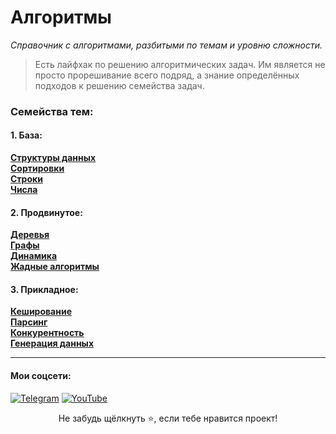 # Алгоритмы
*Справочник с алгоритмами, разбитыми по темам и уровню сложности.*


> Есть лайфхак по решению алгоритмических задач. Им является не просто прорешивание всего подряд, а знание определённых подходов к решению семейства задач.

### Семейства тем:
#### 1. База:
**[Структуры данных](docs/dataStructures.md)**  
**[Сортировки](docs/inDev.md)**  
**[Строки](docs/inDev.md)**  
**[Числа](docs/inDev.md)**

#### 2. Продвинутое:
**[Деревья](docs/inDev.md)**  
**[Графы](docs/inDev.md)**  
**[Динамика](docs/inDev.md)**  
**[Жадные алгоритмы](docs/inDev.md)**

#### 3. Прикладное:
**[Кеширование](docs/inDev.md)**  
**[Парсинг](docs/inDev.md)**  
**[Конкурентность](docs/inDev.md)**  
**[Генерация данных](docs/inDev.md)**

---
#### Мои соцсети:  
[![Telegram](https://img.shields.io/badge/Telegram-2CA5E0?style=for-the-badge&logo=telegram&logoColor=white)](https://t.me/orlov_development_chanel)
[![YouTube](https://img.shields.io/badge/YouTube-FF0000?style=for-the-badge&logo=youtube&logoColor=white)](https://www.youtube.com/@Orlov_Developer)

<p align="center">Не забудь щёлкнуть ⭐, если тебе нравится проект!<p>

